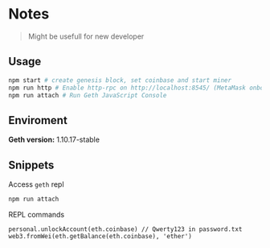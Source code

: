 # Notes

> Might be usefull for new developer

## Usage

```bash
npm start # create genesis block, set coinbase and start miner
npm run http # Enable http-rpc on http://localhost:8545/ (MetaMask onboarding)
npm run attach # Run Geth JavaScript Console
```

## Enviroment

**Geth version:** 1.10.17-stable

## Snippets

Access `geth` repl

```bash
npm run attach
```

REPL commands

```tsx
personal.unlockAccount(eth.coinbase) // Qwerty123 in password.txt
web3.fromWei(eth.getBalance(eth.coinbase), 'ether')
```
